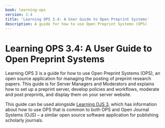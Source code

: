 ```yaml
---
book: learning-ops
version: 3.4
title: 'Learning OPS 3.4: A User Guide to Open Preprint Systems'
description: A guide for how to use Open Preprint Systems (OPS)
---
```


# Learning OPS 3.4: A User Guide to Open Preprint Systems

Learning OPS 3 is a guide for how to use Open Preprint Systems (OPS), an open source application for managing the posting of preprint research papers. This guide is for Server Managers and Moderators and explains how to set up a preprint server, develop policies and workflows, moderate and post preprints, and display them on your server website.

This guide can be used alongside [Learning OJS 3](/learning-ojs/), which has information about how to use OPS that is common to both OPS and Open Journal Systems (OJS) – a similar open source software application for publishing scholarly journals.
